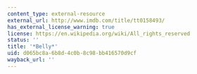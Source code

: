 ```yaml
---
content_type: external-resource
external_url: http://www.imdb.com/title/tt0158493/
has_external_license_warning: true
license: https://en.wikipedia.org/wiki/All_rights_reserved
status: ''
title: '*Belly*'
uid: d065bc8a-6b8d-4c0b-8c98-bb416570d9cf
wayback_url: ''
---
```

